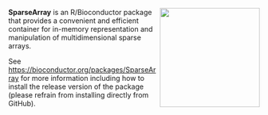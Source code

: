 [<img src="https://www.bioconductor.org/images/logo/jpg/bioconductor_logo_rgb.jpg" width="200" align="right"/>](https://bioconductor.org/)

**SparseArray** is an R/Bioconductor package that provides a convenient and efficient container for in-memory representation and manipulation of multidimensional sparse arrays.

See https://bioconductor.org/packages/SparseArray for more information including how to install the release version of the package (please refrain from installing directly from GitHub).


